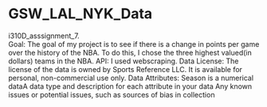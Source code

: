 # GSW_LAL_NYK_Data
i310D_asssignment_7.<br>
Goal: The goal of my project is to see if there is a change in points per game over the history of the NBA. To do this, I chose the three highest valued(in dollars) teams in the NBA.
API: I used webscraping.
Data License: The license of the data is owned by Sports Reference LLC. It is available for personal, non-commercial use only.
Data Attributes: Season is a numerical dataA data type and description for each attribute in your data
Any known issues or potential issues, such as sources of bias in collection
